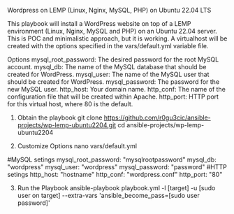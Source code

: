 Wordpress on LEMP (Linux, Nginx, MySQL, PHP) on Ubuntu 22.04 LTS

This playbook will install a WordPress website on top of a LEMP environment (Linux, Nginx, MySQL and PHP) on an Ubuntu 22.04 server. 
This is POC and minimalistic approach, but it is working.
A virtualhost will be created with the options specified in the vars/default.yml variable file.

Options
mysql_root_password: The desired password for the root MySQL account.
mysql_db: The name of the MySQL database that should be created for WordPress.
mysql_user: The name of the MySQL user that should be created for WordPress.
mysql_password: The password for the new MySQL user.
http_host: Your domain name.
http_conf: The name of the configuration file that will be created within Apache.
http_port: HTTP port for this virtual host, where 80 is the default.

1. Obtain the playbook
git clone https://github.com/r0gu3cic/ansible-projects/wp-lemp-ubuntu2204.git
cd ansible-projects/wp-lemp-ubuntu2204

2. Customize Options
nano vars/default.yml

#MySQL setings
mysql_root_password: "mysqlrootpassword"
mysql_db: "wordpress"
mysql_user: "wordpress"
mysql_password: "password"
#HTTP setings
http_host: "hostname"
http_conf: "wordpress.conf"
http_port: "80"

3. Run the Playbook
ansible-playbook playbook.yml -l [target] -u [sudo user on target] --extra-vars 'ansible_become_pass=[sudo user password]'
